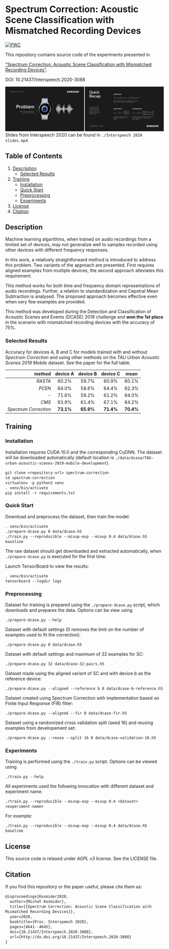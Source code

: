 # Spectrum Correction: Acoustic Scene Classification with Mismatched Recording Devices
[![PWC](https://img.shields.io/endpoint.svg?url=https://paperswithcode.com/badge/spectrum-correction-acoustic-scene/acoustic-scene-classification-on-dcase-2019)](https://paperswithcode.com/sota/acoustic-scene-classification-on-dcase-2019?p=spectrum-correction-acoustic-scene)

This repository contains source code of the experiments presented in 

["Spectrum Correction: Acoustic Scene Classification with Mismatched Recording Devices"](https://www.isca-speech.org/archive/Interspeech_2020/abstracts/3088.html).

DOI: 10.21437/Interspeech.2020-3088

![Spectrum Correction Interspeech 2020 slides thumbnail.](Interspeech%202020%20thumbnail.png)
Slides from Interspeech 2020 can be found in `./Interspeech 2020 slides.mp4`

## Table of Contents
1. [Description](#Description)
    * [Selected Results](#Results)
2. [Training](#Training)
    * [Installation](#Installation)
    * [Quick Start](#Start)
    * [Preprocessing](#Preprocessing)
    * [Experiments](#Experiments)
3. [License](#License)
4. [Citation](#Citation)

## <a name="Description"></a> Description

Machine learning algorithms, 
when trained on audio recordings from a limited set of devices, 
may not generalize well to samples recorded using other devices 
with different frequency responses. 

In this work, a relatively straightforward method is introduced 
to address this problem. 
Two variants of the approach are presented. 
First requires aligned examples from multiple devices, 
the second approach alleviates this requirement. 

This method works for both time and frequency domain representations
 of audio recordings. Further, a relation to standardization 
 and Cepstral Mean Subtraction is analysed. 
 The proposed approach becomes effective even when very few examples 
 are provided. 
 
 This method was developed during 
 the Detection and Classification of Acoustic Scenes and Events 
 (DCASE) 2019 challenge and **won the 1st place** 
 in the scenario with mismatched recording devices 
 with the accuracy of 75%. 
 
### <a name="Results"></a> Selected Results 

Accuracy for devices A, B and C for models trained
with and without *Spectrum Correction* and using other methods 
on the *TAU Urban Acoustic Scenes 2019 Mobile* dataset.
See the paper for the full table.

method| device A | device B | device C | mean
---:|:---:|:---:|:---:|:---:
*RASTA* | 60.2% | 59.7% | 60.9% | 60.1%
*PCEN* | 64.0% | 58.6% | 64.4% | 62.3%
*-* | 71.6% | 59.2% | 61.2% | 64.0%
*CMS* | 63.9% | 61.4% | 67.1% | 64.2%
*Spectrum Correction* | **73.1%** | **65.9%** | **71.4%** | **70.4%**

## <a name="Training"></a> Training

### <a name="Installation"></a> Installation

Installation requires CUDA 10.0 and the corresponding CuDNN.
The dataset will be downloaded automatically (default location is `./data/dcase/TAU-urban-acoustic-scenes-2019-mobile-development`).

```shell script
git clone <repository-url> spectrum-correction
cd spectrum-correction
virtualenv -p python3 venv
. venv/bin/activate
pip install -r requirements.txt
```

### <a name="Start"></a> Quick Start

Download and preprocess the dataset, then train the model:
```shell script
. venv/bin/activate
./prepare-dcase.py 0 data/dcase.h5
./train.py --reproducible --mixup-exp --mixup 0.4 data/dcase.h5 baseline
```
The raw dataset should get downloaded and extracted automatically, when `./prepare-dcase.py` is executed for the first time.

Launch TensorBoard to view the results:
```shell script
. venv/bin/activate
tensorboard --logdir logs
```

### <a name="Preprocessing"></a> Preprocessing

Dataset for training is prepared using the `./prepare-dcase.py` script, 
which downloads and prepares the data. Options can be view using 

```shell script
./prepare-dcase.py --help
```

Dataset with default settings (0 removes the limit on the number of examples used to fit the correction):
```shell script
./prepare-dcase.py 0 data/dcase.h5
```
Dataset with default settings and maximum of 32 examples for SC:
```shell script
./prepare-dcase.py 32 data/dcase-32-pairs.h5
```
Dataset made using the aligned variant of SC and with device *b* as the reference device:
```shell script
./prepare-dcase.py --aligned --reference b 0 data/dcase-b-reference.h5
```
Dataset created using Spectrum Correction with implementation 
based on Finite Input Response (FIR) filter: 
```shell script
./prepare-dcase.py --aligned --fir 0 data/dcase-fir.h5
```
Dataset using a randomized cross validation split (seed 16)
and reusing examples from developement set: 
```shell script
./prepare-dcase.py --reuse --split 16 0 data/dcase-validation-16.h5
```

### <a name="Experiments"></a> Experiments

Training is performed using the `./train.py` script. 
Options can be viewed using
```shell script
./train.py --help
```
All experiments used the following invocation 
with different dataset and experiment name.
```shell script
./train.py --reproducible --mixup-exp --mixup 0.4 <dataset> <experiment-name>
```
For example:
```shell script
./train.py --reproducible --mixup-exp --mixup 0.4 data/dcase.h5 baseline
```

## <a name="License"></a> License

This source code is relased under *AGPL v3* license. See the LICENSE file.

## <a name="Citation"></a> Citation
If you find this repository or the paper useful, please cite them as:
```text
@inproceedings{Kosmider2020,
  author={Michał Kośmider},
  title={{Spectrum Correction: Acoustic Scene Classification with Mismatched Recording Devices}},
  year=2020,
  booktitle={Proc. Interspeech 2020},
  pages={4641--4645},
  doi={10.21437/Interspeech.2020-3088},
  url={http://dx.doi.org/10.21437/Interspeech.2020-3088}
}
``` 

